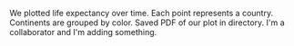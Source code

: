 We plotted life expectancy over time.
Each point represents a country.
Continents are grouped by color.
Saved PDF of our plot in directory.
I'm a collaborator and I'm adding something.